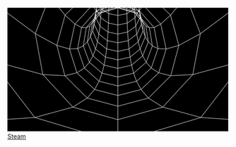 ![alt text](4d59f15a633b8b448dd01a298c121ad9.gif) 
[Steam](https://steamcommunity.com/id/yourrbestfriend)


